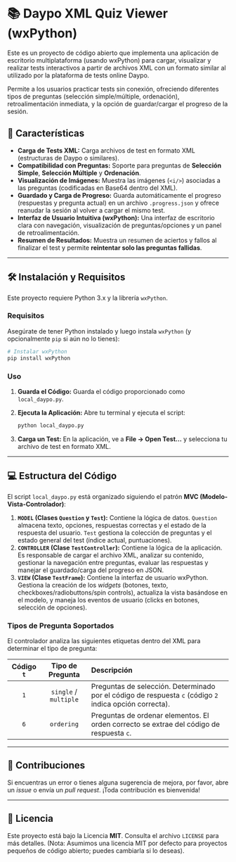 # 📚 Daypo XML Quiz Viewer (wxPython)

Este es un proyecto de código abierto que implementa una aplicación de escritorio multiplataforma (usando wxPython) para cargar, visualizar y realizar tests interactivos a partir de archivos XML con un formato similar al utilizado por la plataforma de tests online Daypo.

Permite a los usuarios practicar tests sin conexión, ofreciendo diferentes tipos de preguntas (selección simple/múltiple, ordenación), retroalimentación inmediata, y la opción de guardar/cargar el progreso de la sesión.

## 🌟 Características

* **Carga de Tests XML:** Carga archivos de test en formato XML (estructuras de Daypo o similares).
* **Compatibilidad con Preguntas:** Soporte para preguntas de **Selección Simple**, **Selección Múltiple** y **Ordenación**.
* **Visualización de Imágenes:** Muestra las imágenes (`<i/>`) asociadas a las preguntas (codificadas en Base64 dentro del XML).
* **Guardado y Carga de Progreso:** Guarda automáticamente el progreso (respuestas y pregunta actual) en un archivo `.progress.json` y ofrece reanudar la sesión al volver a cargar el mismo test.
* **Interfaz de Usuario Intuitiva (wxPython):** Una interfaz de escritorio clara con navegación, visualización de preguntas/opciones y un panel de retroalimentación.
* **Resumen de Resultados:** Muestra un resumen de aciertos y fallos al finalizar el test y permite **reintentar solo las preguntas fallidas**.

---

## 🛠️ Instalación y Requisitos

Este proyecto requiere Python 3.x y la librería `wxPython`.

### Requisitos

Asegúrate de tener Python instalado y luego instala `wxPython` (y opcionalmente `pip` si aún no lo tienes):

```bash
# Instalar wxPython
pip install wxPython
````

### Uso

1.  **Guarda el Código:** Guarda el código proporcionado como `local_daypo.py`.

2.  **Ejecuta la Aplicación:** Abre tu terminal y ejecuta el script:

    ```bash
    python local_daypo.py
    ```

3.  **Carga un Test:** En la aplicación, ve a **File -\> Open Test...** y selecciona tu archivo de test en formato XML.

-----

## 💻 Estructura del Código

El script `local_daypo.py` está organizado siguiendo el patrón **MVC (Modelo-Vista-Controlador)**:

1.  **`MODEL` (Clases `Question` y `Test`):** Contiene la lógica de datos. `Question` almacena texto, opciones, respuestas correctas y el estado de la respuesta del usuario. `Test` gestiona la colección de preguntas y el estado general del test (índice actual, puntuaciones).
2.  **`CONTROLLER` (Clase `TestController`):** Contiene la lógica de la aplicación. Es responsable de cargar el archivo XML, analizar su contenido, gestionar la navegación entre preguntas, evaluar las respuestas y manejar el guardado/carga del progreso en JSON.
3.  **`VIEW` (Clase `TestFrame`):** Contiene la interfaz de usuario wxPython. Gestiona la creación de los *widgets* (botones, texto, checkboxes/radiobuttons/spin controls), actualiza la vista basándose en el modelo, y maneja los eventos de usuario (clicks en botones, selección de opciones).

### Tipos de Pregunta Soportados

El controlador analiza las siguientes etiquetas dentro del XML para determinar el tipo de pregunta:

| Código `t` | Tipo de Pregunta | Descripción |
| :---: | :---: | :--- |
| `1` | `single` / `multiple` | Preguntas de selección. Determinado por el código de respuesta `c` (código `2` indica opción correcta). |
| `6` | `ordering` | Preguntas de ordenar elementos. El orden correcto se extrae del código de respuesta `c`. |

-----

## 🤝 Contribuciones

Si encuentras un error o tienes alguna sugerencia de mejora, por favor, abre un *issue* o envía un *pull request*. ¡Toda contribución es bienvenida\!

-----

## 📄 Licencia

Este proyecto está bajo la Licencia **MIT**. Consulta el archivo `LICENSE` para más detalles. (Nota: Asumimos una licencia MIT por defecto para proyectos pequeños de código abierto; puedes cambiarla si lo deseas).

```
```
